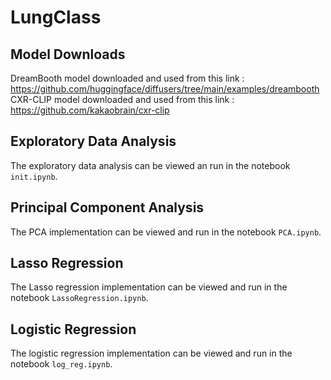 # LungClass

## Model Downloads
DreamBooth model downloaded and used from this link :<br> https://github.com/huggingface/diffusers/tree/main/examples/dreambooth <br>
CXR-CLIP model downloaded and used from this link :<br> https://github.com/kakaobrain/cxr-clip <br>


## Exploratory Data Analysis
The exploratory data analysis can be viewed an run in the notebook `init.ipynb`.

## Principal Component Analysis
The PCA implementation can be viewed and run in the notebook `PCA.ipynb`.

## Lasso Regression 
The Lasso regression implementation can be viewed and run in the notebook `LassoRegression.ipynb`.

## Logistic Regression
The logistic regression implementation can be viewed and run in the notebook `log_reg.ipynb`.


